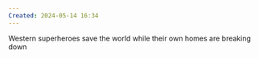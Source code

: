 ```yaml
---
Created: 2024-05-14 16:34
---
```

Western superheroes save the world while their own homes are breaking down
